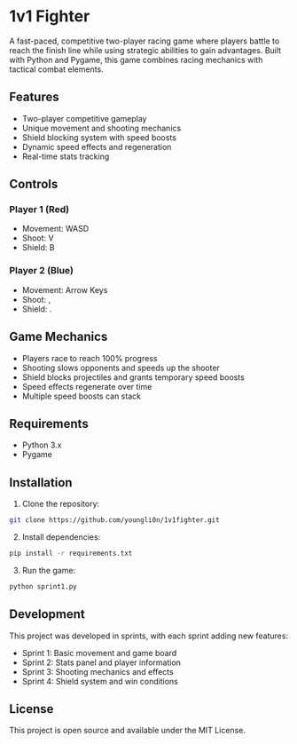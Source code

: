 # 1v1 Fighter

A fast-paced, competitive two-player racing game where players battle to reach the finish line while using strategic abilities to gain advantages. Built with Python and Pygame, this game combines racing mechanics with tactical combat elements.

## Features

- Two-player competitive gameplay
- Unique movement and shooting mechanics
- Shield blocking system with speed boosts
- Dynamic speed effects and regeneration
- Real-time stats tracking

## Controls

### Player 1 (Red)
- Movement: WASD
- Shoot: V
- Shield: B

### Player 2 (Blue)
- Movement: Arrow Keys
- Shoot: ,
- Shield: .

## Game Mechanics

- Players race to reach 100% progress
- Shooting slows opponents and speeds up the shooter
- Shield blocks projectiles and grants temporary speed boosts
- Speed effects regenerate over time
- Multiple speed boosts can stack

## Requirements

- Python 3.x
- Pygame

## Installation

1. Clone the repository:
```bash
git clone https://github.com/youngli0n/1v1fighter.git
```

2. Install dependencies:
```bash
pip install -r requirements.txt
```

3. Run the game:
```bash
python sprint1.py
```

## Development

This project was developed in sprints, with each sprint adding new features:
- Sprint 1: Basic movement and game board
- Sprint 2: Stats panel and player information
- Sprint 3: Shooting mechanics and effects
- Sprint 4: Shield system and win conditions

## License

This project is open source and available under the MIT License. 